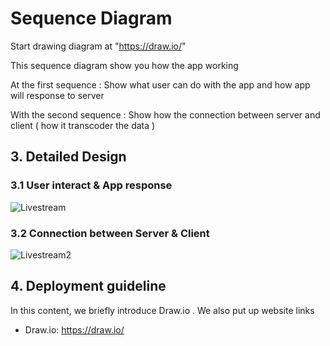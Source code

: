 # Sequence Diagram
Start drawing diagram at "https://draw.io/" 

This sequence diagram show you how the app working 

At the first sequence : Show what user can do with the app and how app will response to server

With the second sequence : Show how the connection between server and client ( how it transcoder the data )

## 3. Detailed Design

### 3.1 User interact & App response
![Livestream](https://user-images.githubusercontent.com/50525244/103170434-c72eb580-4876-11eb-9c29-6991405a1121.png)

### 3.2 Connection between Server & Client
![Livestream2](https://user-images.githubusercontent.com/50525244/103170437-c85fe280-4876-11eb-815c-752a115a0b63.jpg)



## 4. Deployment guideline
In this content, we briefly introduce Draw.io . We also put up website links
 - Draw.io: https://draw.io/
 
 







